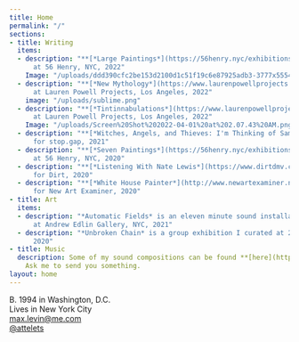```yaml
---
title: Home
permalink: "/"
sections:
- title: Writing
  items:
  - description: "**[*Large Paintings*](https://56henry.nyc/exhibitions/large-paintings)**
      at 56 Henry, NYC, 2022"
    Image: "/uploads/ddd390cfc2be153d2100d1c51f19c6e87925adb3-3777x5554.jpg"
  - description: "**[*New Mythology*](https://www.laurenpowellprojects.com/exhibitions/2022/newmythology)**
      at Lauren Powell Projects, Los Angeles, 2022"
    image: "/uploads/sublime.png"
  - description: "**[*Tintinnabulations*](https://www.laurenpowellprojects.com/exhibitions/2022/tintinnabulations)**
      at Lauren Powell Projects, Los Angeles, 2022"
    Image: "/uploads/Screen%20Shot%202022-04-01%20at%202.07.43%20AM.png"
  - description: "**[*Witches, Angels, and Thieves: I'm Thinking of Sampling Things*](https://www.owenchristoph.com/shop/stopgap003)**
      for stop.gap, 2021"
  - description: "**[*Seven Paintings*](https://56henry.nyc/exhibitions/seven-paintings)**
      at 56 Henry, NYC, 2020"
  - description: "**[*Listening With Nate Lewis*](https://www.dirtdmv.com/writing/2020/5/31/listening-with-nate-lewis)**
      for Dirt, 2020"
  - description: "**[*White House Painter*](http://www.newartexaminer.net/white-house-painter/)**
      for New Art Examiner, 2020"
- title: Art
  items:
  - description: "*Automatic Fields* is an eleven minute sound installation I presented
      at Andrew Edlin Gallery, NYC, 2021"
  - description: "*Unbroken Chain* is a group exhibition I curated at 268 Space, NYC,
      2020"
- title: Music
  description: Some of my sound compositions can be found **[here](https://maxlevin.bandcamp.com)**.
    Ask me to send you something.
layout: home
---
```


B. 1994 in Washington, D.C.\
Lives in New York City\
[max.levin@me.com](mailto:max.levin@me.com)\
[@attelets](https://www.instagram.com/attelets/)